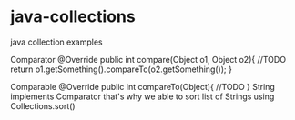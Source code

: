 java-collections
================

java collection examples


Comparator<T>
@Override
public int compare(Object o1, Object o2){
//TODO
return o1.getSomething().compareTo(o2.getSomething());
}


Comparable<T>
@Override
public int compareTo(Object){
//TODO
}
String implements Comparator that's why we able to sort list of Strings using Collections.sort()



